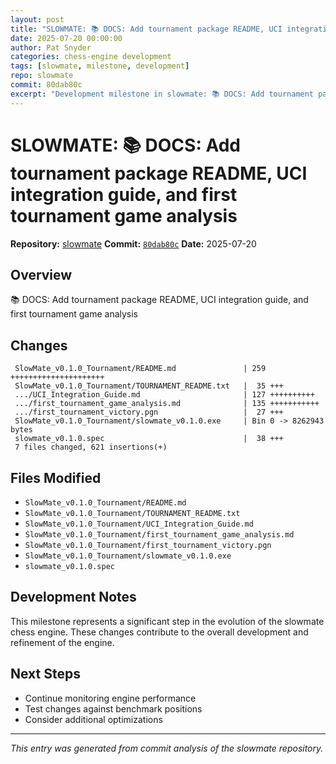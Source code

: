 ```yaml
---
layout: post
title: "SLOWMATE: 📚 DOCS: Add tournament package README, UCI integration guide, and first tournament game analysis"
date: 2025-07-20 00:00:00 
author: Pat Snyder
categories: chess-engine development
tags: [slowmate, milestone, development]
repo: slowmate
commit: 80dab80c
excerpt: "Development milestone in slowmate: 📚 DOCS: Add tournament package README, UCI integration guide, and first tournament game analysis"
---
```


# SLOWMATE: 📚 DOCS: Add tournament package README, UCI integration guide, and first tournament game analysis

**Repository:** [slowmate](https://github.com/pssnyder/slowmate)
**Commit:** [`80dab80c`](https://github.com/pssnyder/slowmate/commit/80dab80c27813cb00196137f809d59ee45dd5a6c)
**Date:** 2025-07-20

## Overview

📚 DOCS: Add tournament package README, UCI integration guide, and first tournament game analysis

## Changes

```
 SlowMate_v0.1.0_Tournament/README.md               | 259 +++++++++++++++++++++
 SlowMate_v0.1.0_Tournament/TOURNAMENT_README.txt   |  35 +++
 .../UCI_Integration_Guide.md                       | 127 ++++++++++
 .../first_tournament_game_analysis.md              | 135 +++++++++++
 .../first_tournament_victory.pgn                   |  27 +++
 SlowMate_v0.1.0_Tournament/slowmate_v0.1.0.exe     | Bin 0 -> 8262943 bytes
 slowmate_v0.1.0.spec                               |  38 +++
 7 files changed, 621 insertions(+)
```

## Files Modified

- `SlowMate_v0.1.0_Tournament/README.md`
- `SlowMate_v0.1.0_Tournament/TOURNAMENT_README.txt`
- `SlowMate_v0.1.0_Tournament/UCI_Integration_Guide.md`
- `SlowMate_v0.1.0_Tournament/first_tournament_game_analysis.md`
- `SlowMate_v0.1.0_Tournament/first_tournament_victory.pgn`
- `SlowMate_v0.1.0_Tournament/slowmate_v0.1.0.exe`
- `slowmate_v0.1.0.spec`

## Development Notes

This milestone represents a significant step in the evolution of the slowmate chess engine. These changes contribute to the overall development and refinement of the engine.

## Next Steps

- Continue monitoring engine performance
- Test changes against benchmark positions
- Consider additional optimizations

---

*This entry was generated from commit analysis of the slowmate repository.*
